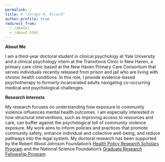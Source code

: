 ```yaml
---
permalink: /
title: # "Jordyn R. Ricard"
author_profile: true
redirect_from: 
  - /about/
  - /about.html
---
```



**About Me**

I am a third-year doctoral student in clinical psychology at Yale University and a clinical psychology intern at the Transitions Clinic in New Haven, a primary care clinic based at the New Haven Primary Care Consortium that serves individuals recently released from prison and jail who are living with chronic health conditions. In this role, I provide evidence-based psychotherapy to formerly incarcerated adults navigating co-occurring medical and psychological challenges.


**Research Interests**

My research focuses on understanding how exposure to community violence influences mental health outcomes. I am especially interested in how structural interventions, such as improving access to resources and care, can buffer against the psychological toll of community violence exposure. My work aims to inform policies and practices that promote community safety, enhance individual and collective well-being, and reduce pathways into the legal system. My doctoral research has been supported by the Robert Wood Johnson Foundation’s [Health Policy Research Scholars Program](https://healthpolicyresearch-scholars.org/) and the National Science Foundation’s [Graduate Research Fellowship Program](https://www.nsf.gov/funding/opportunities/grfp-nsf-graduate-research-fellowship-program).

